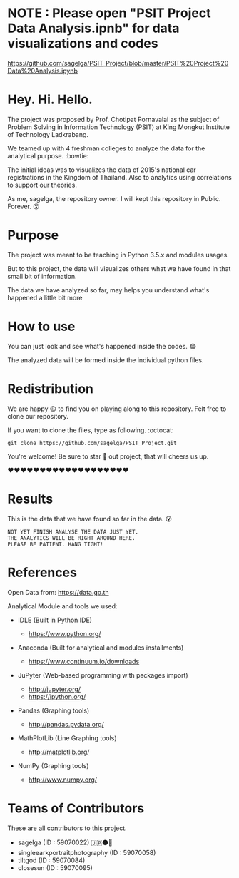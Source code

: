 # NOTE : Please open "PSIT Project Data Analysis.ipnb" for data visualizations and codes
https://github.com/sagelga/PSIT_Project/blob/master/PSIT%20Project%20Data%20Analysis.ipynb

# Hey. Hi. Hello.
The project was proposed by Prof. Chotipat Pornavalai as the subject of Problem Solving in Information Technology (PSIT) at King Mongkut Institute of Technology Ladkrabang.

We teamed up with 4 freshman colleges to analyze the data for the analytical purpose. :bowtie:

The initial ideas was to visualizes the data of 2015's national car registrations in the Kingdom of Thailand. Also to analytics using correlations to support our theories.

As me, sagelga, the repository owner. I will kept this repository in Public. Forever. :open_mouth:

# Purpose
The project was meant to be teaching in Python 3.5.x and modules usages.

But to this project, the data will visualizes others what we have found in that small bit of information.

The data we have analyzed so far, may helps you understand what's happened a little bit more

# How to use
You can just look and see what's happened inside the codes. :joy:

The analyzed data will be formed inside the individual python files.

# Redistribution
We are happy :wink: to find you on playing along to this repository. Felt free to clone our repository.

If you want to clone the files, type as following. :octocat:

```
git clone https://github.com/sagelga/PSIT_Project.git
```

You're welcome! Be sure to star :star2: out project, that will cheers us up.

:heart::heart::heart::heart::heart::heart::heart::heart::heart::heart::heart::heart::heart::heart::heart::heart::heart::heart::heart:

# Results
This is the data that we have found so far in the data. :open_mouth:

```
NOT YET FINISH ANALYSE THE DATA JUST YET.
THE ANALYTICS WILL BE RIGHT AROUND HERE.
PLEASE BE PATIENT. HANG TIGHT!
```

# References
Open Data from: https://data.go.th

Analytical Module and tools we used:
- IDLE (Built in Python IDE)
  - https://www.python.org/

- Anaconda (Built for analytical and modules installments)
  - https://www.continuum.io/downloads

- JuPyter (Web-based programming with packages import)
  - http://jupyter.org/
  - https://ipython.org/

- Pandas (Graphing tools)
  - http://pandas.pydata.org/

- MathPlotLib (Line Graphing tools)
  - http://matplotlib.org/

- NumPy (Graphing tools)
  - http://www.numpy.org/

# Teams of Contributors
These are all contributors to this project.
- sagelga (ID : 59070022) :jp::black_circle::bear:
- singleearkportraitphotography (ID : 59070058)
- tiltgod (ID : 59070084)
- closesun (ID : 59070095)

